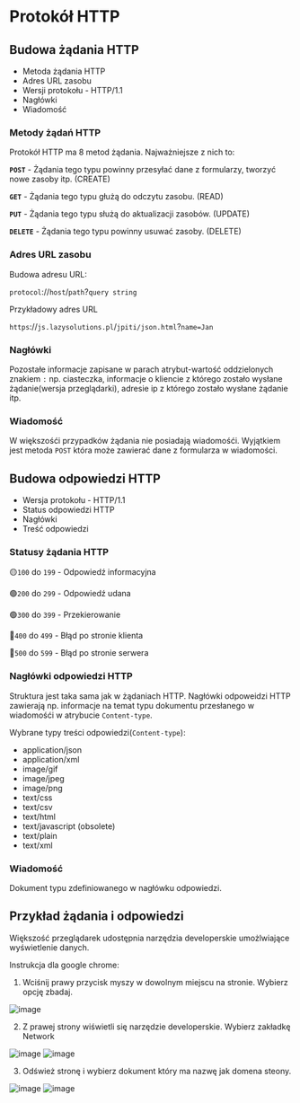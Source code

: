 # Protokół HTTP

## Budowa żądania HTTP

- Metoda żądania HTTP
- Adres URL zasobu
- Wersji protokołu - HTTP/1.1
- Nagłówki
- Wiadomość

### Metody żądań HTTP

Protokół HTTP ma 8 metod żądania. Najważniejsze z nich to:

**`POST`** - Żądania tego typu powinny przesyłać dane z formularzy, tworzyć nowe zasoby itp. (CREATE)

**`GET`** - Żądania tego typu głużą do odczytu zasobu. (READ)

**`PUT`** - Żądania tego typu służą do aktualizacji zasobów. (UPDATE)

**`DELETE`** - Żądania tego typu powinny usuwać zasoby. (DELETE)

### Adres URL zasobu

Budowa adresu URL:

`protocol`://`host`/`path`?`query string`

Przykładowy adres URL

`https`://`js.lazysolutions.pl`/`jpiti/json.html`?`name=Jan`

### Nagłówki

Pozostałe informacje zapisane w parach atrybut-wartość oddzielonych znakiem `:` np. ciasteczka, informacje o kliencie z którego zostało wysłane żądanie(wersja przeglądarki), adresie ip z którego zostało wysłane żądanie itp.

### Wiadomość

W większośći przypadków żądania nie posiadają wiadomośći. Wyjątkiem jest metoda `POST` która może zawierać dane z formularza w wiadomości.

## Budowa odpowiedzi HTTP

- Wersja protokołu - HTTP/1.1
- Status odpowiedzi HTTP
- Nagłówki
- Treść odpowiedzi

### Statusy żądania HTTP

🟡`100` do `199` - Odpowiedź informacyjna

🟢`200` do `299` - Odpowiedź udana

🟢`300` do `399` - Przekierowanie

🔴`400` do `499` - Błąd po stronie klienta

🔴`500` do `599` - Błąd po stronie serwera

### Nagłówki odpowiedzi HTTP

Struktura jest taka sama jak w żądaniach HTTP. Nagłówki odpoweidzi HTTP zawierają np. informacje na temat typu dokumentu przesłanego w wiadomośći w atrybucie `Content-type`.

Wybrane typy treści odpowiedzi(`Content-type`):
- application/json
- application/xml
- image/gif
- image/jpeg
- image/png
-	text/css
- text/csv
- text/html
- text/javascript (obsolete)
- text/plain
- text/xml


### Wiadomość

Dokument typu zdefiniowanego w nagłówku odpowiedzi.

## Przykład żądania i odpowiedzi

Większość przeglądarek udostępnia narzędzia developerskie umożlwiające wyświetlenie danych.

Instrukcja dla google chrome:
1. Wciśnij prawy przycisk myszy w dowolnym miejscu na stronie. Wybierz opcję zbadaj.

![image](https://user-images.githubusercontent.com/37069490/164784622-115ff060-4b60-4e38-b935-d40c1ec0c507.png)

2. Z prawej strony wiświetli się narzędzie developerskie. Wybierz zakładkę Network

![image](https://user-images.githubusercontent.com/37069490/164784736-c21e1faa-7d66-41dc-a26d-7d886147d995.png)
![image](https://user-images.githubusercontent.com/37069490/164784924-1a658e9a-e7a2-4c9a-b837-b4aeaeb6ac66.png)

3. Odśwież stronę i wybierz dokument który ma nazwę jak domena steony.

![image](https://user-images.githubusercontent.com/37069490/164785094-e8b75bd4-7949-4c05-bf4d-b19e28b15300.png)
![image](https://user-images.githubusercontent.com/37069490/164785140-328ac335-f2ee-4146-aee5-6d5d7558fe87.png)



